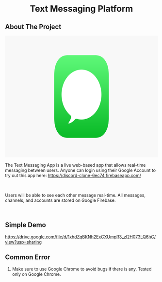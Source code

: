 
<br />
<p align="center">
  <a href="https://github.com/kdqdev/pathfinding-visual">
  </a>

  <h1 align="center">Text Messaging Platform</h1>

  
</p>





## About The Project

<p align="center">
  <a href="https://github.com/kdqdev/pathfinding-visual">
    <img src="messageicon.png" alt="Logo" width="800" height="400">
  </a>

  
</p>

The Text Messaging App is a live web-based app that allows real-time messaging between users. Anyone can login using their Google Account to try out this app here: https://discord-clone-6ec74.firebaseapp.com/
<br /><br /><br />

Users will be able to see each other message real-time. All messages, channels, and accounts are stored on Google Firebase.

<br>

## Simple Demo
https://drive.google.com/file/d/1xhdZqBKNh2ExCXUmpR3_zl2H073LQ6hC/view?usp=sharing
<br>

## Common Error

1. Make sure to use Google Chrome to avoid bugs if there is any. Tested only on Google Chrome.







